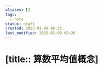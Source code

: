 ```yaml
---
aliases: []
tags:
  - note
status: draft
created: 2025-01-09 06:25
last_modified: 2025-01-09 06:26
---
```


# [title:: 算数平均值概念]

